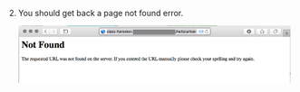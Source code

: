 
2. You should get back a page not found error.

    ![App Hello Universe Error](images/app_hello_universe_error.png)

